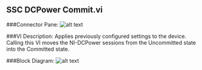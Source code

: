 ## **SSC DCPower Commit.vi**
###Connector Pane:
![alt text](/DCPower/SSC%20DCPower/Control/SSC%20DCPower%20Commit.vic.png "SSC DCPower Commit.vi connector pane")

###VI Description:
Applies previously configured settings to the device. Calling this VI moves the NI-DCPower sessions from the Uncommitted state into the Committed state.

###Block Diagram:
![alt text](/DCPower/SSC%20DCPower/Control/SSC%20DCPower%20Commit.vid.png "SSC DCPower Commit.vi block diagram")
